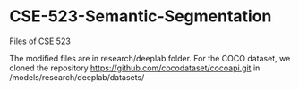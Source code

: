 # CSE-523-Semantic-Segmentation
Files of CSE 523

The modified files are in research/deeplab folder. 
For the COCO dataset, we cloned the repository https://github.com/cocodataset/cocoapi.git in /models/research/deeplab/datasets/
